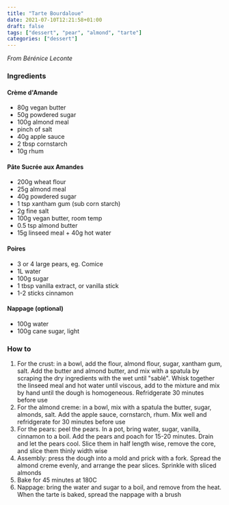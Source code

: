 ```yaml
---
title: "Tarte Bourdaloue"
date: 2021-07-10T12:21:58+01:00
draft: false
tags: ["dessert", "pear", "almond", "tarte"]
categories: ["dessert"]
---
```


_From Bérénice Leconte_

### Ingredients

#### Crème d'Amande

* 80g vegan butter
* 50g powdered sugar
* 100g almond meal
* pinch of salt
* 40g apple sauce
* 2 tbsp cornstarch
* 10g rhum

#### Pâte Sucrée aux Amandes

* 200g wheat flour
* 25g almond meal 
* 40g powdered sugar
* 1 tsp xantham gum (sub corn starch)
* 2g fine salt
* 100g vegan butter, room temp
* 0.5 tsp almond butter
* 15g linseed meal + 40g hot water

#### Poires 

* 3 or 4 large pears, eg. Comice
* 1L water
* 100g sugar
* 1 tbsp vanilla extract, or vanilla stick
* 1-2 sticks cinnamon

#### Nappage (optional)

* 100g water
* 100g cane sugar, light

### How to

1. For the crust: in a bowl, add the flour, almond flour, sugar, xantham gum, salt. Add the butter and almond butter, and mix with a spatula by scraping the dry ingredients with the wet until "sablé". Whisk together the linseed meal and hot water until viscous, add to the mixture and mix by hand until the dough is homogeneous. Refridgerate 30 minutes before use
2. For the almond creme: in a bowl, mix with a spatula the butter, sugar, almonds, salt. Add the apple sauce, cornstarch, rhum. Mix well and refridgerate for 30 minutes before use
3. For the pears: peel the pears. In a pot, bring water, sugar, vanilla, cinnamon to a boil. Add the pears and poach for 15-20 minutes. Drain and let the pears cool. Slice them in half length wise, remove the core, and slice them thinly width wise
4. Assembly: press the dough into a mold and prick with a fork. Spread the almond creme evenly, and arrange the pear slices. Sprinkle with sliced almonds
5. Bake for 45 minutes at 180C
6. Nappage: bring the water and sugar to a boil, and remove from the heat. When the tarte is baked, spread the nappage with a brush

